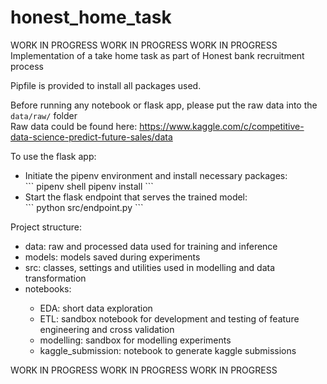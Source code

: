 # honest_home_task
WORK IN PROGRESS WORK IN PROGRESS WORK IN PROGRESS </br>
Implementation of a take home task as part of Honest bank recruitment process

Pipfile is provided to install all packages used.

Before running any notebook or flask app, please put the raw data into the `data/raw/` folder </br>
Raw data could be found here: https://www.kaggle.com/c/competitive-data-science-predict-future-sales/data

To use the flask app:
<ul>
<li>Initiate the pipenv environment and install necessary packages: </li>
```
pipenv shell
pipenv install
```
<li>Start the flask endpoint that serves the trained model: </li>
```
python src/endpoint.py
```
</ul>

Project structure:
<ul>
<li>data: raw and processed data used for training and inference</li>
<li>models: models saved during experiments</li>
<li>src: classes, settings and utilities used in modelling and data transformation</li>
<li>notebooks:</li>
    <ul>
    <li>EDA: short data exploration</li>
    <li>ETL: sandbox notebook for development and testing of feature engineering and cross validation </li>
    <li>modelling: sandbox for modelling experiments</li>
    <li>kaggle_submission: notebook to generate kaggle submissions</li>
    </ul>
</ul>

WORK IN PROGRESS WORK IN PROGRESS WORK IN PROGRESS
